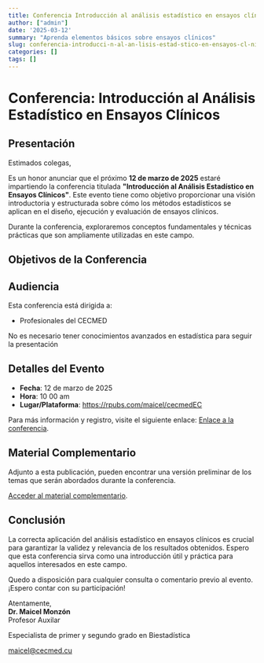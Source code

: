 ```yaml
---
title: Conferencia Introducción al análisis estadístico en ensayos clínicos
author: ["admin"]
date: '2025-03-12'
summary: "Aprenda elementos básicos sobre ensayos clínicos"
slug: conferencia-introducci-n-al-an-lisis-estad-stico-en-ensayos-cl-nicos
categories: []
tags: []
---
```


# Conferencia: Introducción al Análisis Estadístico en Ensayos Clínicos

## Presentación

Estimados colegas,

Es un honor anunciar que el próximo **12 de marzo de 2025** estaré impartiendo la conferencia titulada **"Introducción al Análisis Estadístico en Ensayos Clínicos"**. Este evento tiene como objetivo proporcionar una visión introductoria y estructurada sobre cómo los métodos estadísticos se aplican en el diseño, ejecución y evaluación de ensayos clínicos.

Durante la conferencia, exploraremos conceptos fundamentales y técnicas prácticas que son ampliamente utilizadas en este campo.

## Objetivos de la Conferencia



## Audiencia

Esta conferencia está dirigida a:
- Profesionales del CECMED

No es necesario tener conocimientos avanzados en estadística para seguir la presentación

## Detalles del Evento

- **Fecha**: 12 de marzo de 2025  
- **Hora**: 10 00 am 
- **Lugar/Plataforma**: https://rpubs.com/maicel/cecmedEC

Para más información y registro, visite el siguiente enlace: [Enlace a la conferencia](https://rpubs.com/maicel/cecmedEC).

## Material Complementario

Adjunto a esta publicación, pueden encontrar una versión preliminar de los temas que serán abordados durante la conferencia. 

[Acceder al material complementario](https://rpubs.com/maicel/cecmedEC).

## Conclusión

La correcta aplicación del análisis estadístico en ensayos clínicos es crucial para garantizar la validez y relevancia de los resultados obtenidos. Espero que esta conferencia sirva como una introducción útil y práctica para aquellos interesados en este campo.

Quedo a disposición para cualquier consulta o comentario previo al evento. ¡Espero contar con su participación!

Atentamente,  
**Dr. Maicel Monzón**  
Profesor Auxilar

Especialista de primer y segundo grado en Biestadística

maicel@cecmed.cu
